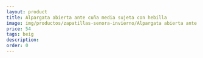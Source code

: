```yaml
---
layout: product
title: Alpargata abierta ante cuña media sujeta con hebilla 
image: img/productos/zapatillas-senora-invierno/Alpargata abierta ante cuña media sujeta con hebilla =54 =beig.webp
price: 54 
tags: beig
description: 
order: 0
---
```

